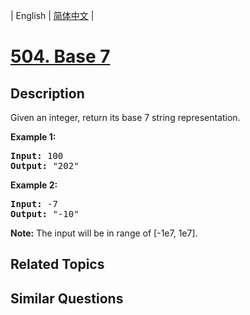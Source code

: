 
| English | [简体中文](README.md) |

# [504. Base 7](https://leetcode-cn.com/problems/base-7/)

## Description

<p>Given an integer, return its base 7 string representation.</p>

<p><b>Example 1:</b><br />
<pre>
<b>Input:</b> 100
<b>Output:</b> "202"
</pre>
</p>

<p><b>Example 2:</b><br />
<pre>
<b>Input:</b> -7
<b>Output:</b> "-10"
</pre>
</p>

<p><b>Note:</b>
The input will be in range of [-1e7, 1e7].
</p>

## Related Topics



## Similar Questions


